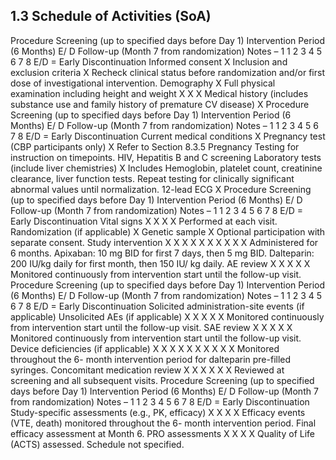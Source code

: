 ## 1.3 Schedule of Activities (SoA)

Procedure
Screening
(up to
specified
days before
Day 1)
Intervention Period (6 Months)
E/
D
Follow-up (Month
7 from
randomization)
Notes
–
1
1
2
3
4
5
6
7
8
E/D = Early Discontinuation
Informed consent
X
Inclusion and
exclusion criteria
X
Recheck clinical status
before randomization and/or
first dose of investigational
intervention.
Demography
X
Full physical
examination
including height and
weight
X
X
X
Medical history
(includes substance
use and family
history of premature
CV disease)
X
Procedure
Screening
(up to
specified
days before
Day 1)
Intervention Period (6 Months)
E/
D
Follow-up (Month
7 from
randomization)
Notes
–
1
1
2
3
4
5
6
7
8
E/D = Early Discontinuation
Current medical
conditions
X
Pregnancy test (CBP
participants only)
X
Refer to Section 8.3.5
Pregnancy Testing for
instruction on timepoints.
HIV, Hepatitis B and C
screening
Laboratory tests
(include liver
chemistries)
X
Includes Hemoglobin,
platelet count, creatinine
clearance, liver function
tests. Repeat testing for
clinically significant
abnormal values until
normalization.
12-lead ECG
X
Procedure
Screening
(up to
specified
days before
Day 1)
Intervention Period (6 Months)
E/
D
Follow-up (Month
7 from
randomization)
Notes
–
1
1
2
3
4
5
6
7
8
E/D = Early Discontinuation
Vital signs
X
X
X
X
Performed at each
visit.
Randomization (if
applicable)
X
Genetic sample
X
Optional participation with
separate consent.
Study intervention
X
X
X
X
X
X
X
X
X
X
Administered for 6 months.
Apixaban: 10 mg BID for first
7 days, then 5 mg BID.
Dalteparin: 200 IU/kg daily
for first month, then 150 IU/
kg daily.
AE review
X
X
X
X
X
Monitored continuously from
intervention start until the
follow-up visit.
Procedure
Screening
(up to
specified
days before
Day 1)
Intervention Period (6 Months)
E/
D
Follow-up (Month
7 from
randomization)
Notes
–
1
1
2
3
4
5
6
7
8
E/D = Early Discontinuation
Solicited
administration-site
events (if applicable)
Unsolicited AEs (if
applicable)
X
X
X
X
X
Monitored continuously from
intervention start until the
follow-up visit.
SAE review
X
X
X
X
X
Monitored continuously from
intervention start until the
follow-up visit.
Device deficiencies (if
applicable)
X
X
X
X
X
X
X
X
X
X
Monitored throughout the 6-
month intervention period for
dalteparin pre-filled syringes.
Concomitant
medication review
X
X
X
X
X
X
Reviewed at screening and
all subsequent visits.
Procedure
Screening
(up to
specified
days before
Day 1)
Intervention Period (6 Months)
E/
D
Follow-up (Month
7 from
randomization)
Notes
–
1
1
2
3
4
5
6
7
8
E/D = Early Discontinuation
Study-specific
assessments (e.g.,
PK, efficacy)
X
X
X
X
Efficacy events (VTE, death)
monitored throughout the 6-
month intervention period.
Final efficacy assessment at
Month 6.
PRO assessments
X
X
X
X
Quality of Life (ACTS)
assessed. Schedule not
specified.